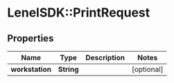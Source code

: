 # LenelSDK::PrintRequest

## Properties
Name | Type | Description | Notes
------------ | ------------- | ------------- | -------------
**workstation** | **String** |  | [optional] 


